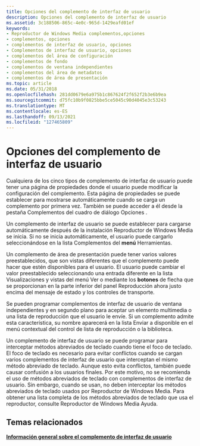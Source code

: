 ```yaml
---
title: Opciones del complemento de interfaz de usuario
description: Opciones del complemento de interfaz de usuario
ms.assetid: 3c188506-865c-4e0c-965d-1429eafd01ef
keywords:
- Reproductor de Windows Media complementos,opciones
- complementos, opciones
- complementos de interfaz de usuario, opciones
- Complementos de interfaz de usuario, opciones
- complementos del área de configuración
- complementos de fondo
- complementos de ventana independientes
- complementos del área de metadatos
- complementos de área de presentación
ms.topic: article
ms.date: 05/31/2018
ms.openlocfilehash: 281dd0679e6a975b1c867624f2f652f2b3e6b9ea
ms.sourcegitcommit: d75fc10b9f0825bbe5ce5045c90d4045e3c53243
ms.translationtype: MT
ms.contentlocale: es-ES
ms.lasthandoff: 09/13/2021
ms.locfileid: "127465809"
---
```

# <a name="ui-plug-in-options"></a>Opciones del complemento de interfaz de usuario

Cualquiera de los cinco tipos de complemento de interfaz de usuario puede tener una página de propiedades donde el usuario puede modificar la configuración del complemento. Esta página de propiedades se puede establecer para mostrarse automáticamente cuando se carga un complemento por primera vez. También se puede acceder a él desde la pestaña Complementos del cuadro de diálogo Opciones .

Un complemento de interfaz de usuario se puede establecer para cargarse automáticamente después de la instalación Reproductor de Windows Media se inicia. Si no se inicia automáticamente, el usuario puede cargarlo  seleccionándose en la lista Complementos del **menú** Herramientas.

Un complemento de área de presentación puede tener varios valores preestablecidos, que son vistas diferentes que el complemento puede hacer que estén disponibles para el usuario. El usuario puede cambiar el valor preestablecido seleccionando una entrada  diferente en la lista Visualizaciones y vistas  del menú Ver o mediante los **botones** de flecha que se proporcionan en la parte inferior del panel Reproducción ahora justo encima del mensaje de estado y los controles de transporte.

Se pueden programar complementos de interfaz de usuario de ventana independientes y en segundo plano para aceptar un elemento multimedia o una lista de reproducción que el usuario le envíe. Si un complemento admite esta característica, su  nombre aparecerá en la lista Enviar a disponible en el menú contextual del control de lista de reproducción o la biblioteca.

Un complemento de interfaz de usuario se puede programar para interceptar métodos abreviados de teclado cuando tiene el foco de teclado. El foco de teclado es necesario para evitar conflictos cuando se cargan varios complementos de interfaz de usuario que interceptan el mismo método abreviado de teclado. Aunque esto evita conflictos, también puede causar confusión a los usuarios finales. Por este motivo, no se recomienda el uso de métodos abreviados de teclado con complementos de interfaz de usuario. Sin embargo, cuando se usan, no deben interceptar los métodos abreviados de teclado usados por Reproductor de Windows Media. Para obtener una lista completa de los métodos abreviados de teclado que usa el reproductor, consulte Reproductor de Windows Media Ayuda.

## <a name="related-topics"></a>Temas relacionados

<dl> <dt>

[**Información general sobre el complemento de interfaz de usuario**](ui-plug-in-overview.md)
</dt> </dl>

 

 




